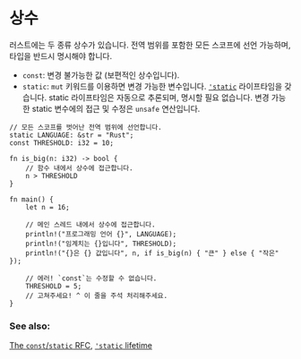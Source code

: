 # 상수

러스트에는 두 종류 상수가 있습니다. 전역 범위를 포함한 모든 스코프에 선언 가능하며,
타입을 반드시 명시해야 합니다.

* `const`: 변경 불가능한 값 (보편적인 상수입니다).
* `static`: `mut` 키워드를 이용하면 변경 가능한 변수입니다.
  [`'static`][static] 라이프타임을 갖습니다.
  static 라이프타임은 자동으로 추론되며, 명시할 필요 없습니다.
  변경 가능한 static 변수에의 접근 및 수정은 `unsafe` 연산입니다.

```rust,editable,ignore,mdbook-runnable
// 모든 스코프를 벗어난 전역 범위에 선언합니다.
static LANGUAGE: &str = "Rust";
const THRESHOLD: i32 = 10;

fn is_big(n: i32) -> bool {
    // 함수 내에서 상수에 접근합니다.
    n > THRESHOLD
}

fn main() {
    let n = 16;

    // 메인 스레드 내에서 상수에 접근합니다.
    println!("프로그래밍 언어 {}", LANGUAGE);
    println!("임계치는 {}입니다", THRESHOLD);
    println!("{}은 {} 값입니다", n, if is_big(n) { "큰" } else { "작은" });

    // 에러! `const`는 수정할 수 없습니다.
    THRESHOLD = 5;
    // 고쳐주세요! ^ 이 줄을 주석 처리해주세요.
}
```

### See also:

[The `const`/`static` RFC](
https://github.com/rust-lang/rfcs/blob/master/text/0246-const-vs-static.md),
[`'static` lifetime][static]

[static]: ../scope/lifetime/static_lifetime.md
[unsafe]: ../unsafe.md
